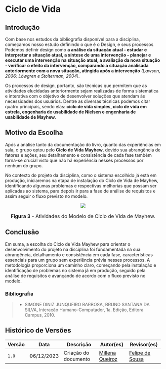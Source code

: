 # Ciclo de Vida

## Introdução

Com base nos estudos da bibliografia disponível para a disciplina, começamos nosso estudo definindo o que é o Design, e seus processos. Podemos definir design como **a análise da situação atual - estudar e interpretar a situação atual, a síntese de uma intervenção - planejar e executar uma intervenção na situação atual, a avaliação da nova situação - verificar o efeito da intervenção, comparando a situação analisada anteriormente com a nova situação, atingida após a intervenção** _(Lawson, 2006; Löwgren e Stolterman, 2004)_.

Os processos de design, portanto, são técnicas que permitem que as atividades elucidadas anteriormente sejam realizadas de forma sistemática e interativa com o objetivo de desenvolver soluções que atendam às necessidades dos usuários. Dentre as diversas técnicas podemos citar quatro principais, sendo elas: **ciclo de vida simples, ciclo de vida em estrela, engenharia de usabilidade de Nielsen e engenharia de usabilidade de Mayhew.**

## Motivo da Escolha

Após a análise tanto da documentação do livro, quanto das experiências em sala, o grupo optou pelo **Ciclo de Vida Mayhew**, devido sua abrangência de fatores e ações, seu detalhamento e consistência de cada fase também torna-se crucial visto que não há experiência nesses processos por nenhum do grupo. 
  
No contexto do projeto da disciplina, como o sistema escolhido já está em produção, iniciaremos na etapa de instalação do Ciclo de Vida de Mayhew, identificando algumas problemas e respectivas melhorias que possam ser aplicadas ao sistema, para depois ir para a fase de análise de requisitos e assim seguir o fluxo previsto no modelo.

<center>
  
   <img src=https://github.com/Interacao-Humano-Computador/2023.2-SEI-GDF/assets/95441810/9c20cdfe-8f71-49ff-8eef-6207c7d24753>
<font size="3"><p style="text-align: center"><b>Figura 3</b> - Atividades do Modelo de Ciclo de Vida de Mayhew.</p></font>

</center>




## Conclusão

Em suma, a escolha do Ciclo de Vida Mayhew para orientar o desenvolvimento do projeto na disciplina foi fundamentada na sua abrangência, detalhamento e consistência em cada fase, características essenciais para um grupo sem experiência prévia nesses processos. A metodologia proporciona um caminho claro, começando pela instalação e identificação de problemas no sistema já em produção, seguido pela análise de requisitos e avançando de acordo com o fluxo previsto no modelo.

### Bibliografia

> - SIMONE DINIZ JUNQUEIRO BARBOSA, BRUNO SANTANA DA SILVA, Interação Humano-Computador, 1a. Edição, Editora Campus, 2010.

## Histórico de Versões

| Versão | Data       | Descrição            | Autor(es)                                     | Revisor(es)                                          |
| ------ | ---------- | -------------------- | --------------------------------------------- | ---------------------------------------------------- |
| `1.0`  | 06/12/2023 | Criação do documento | [Millena Queiroz](https://github.com/millenaqueiroz) |[Felipe de Sousa](https://github.com/fsousac) |
